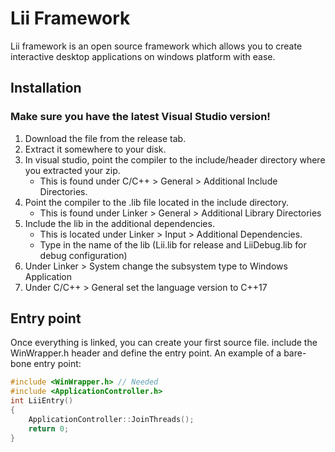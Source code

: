 # Lii Framework
Lii framework is an open source framework which allows you to create interactive desktop applications on windows platform with ease.

## Installation
### Make sure you have the latest Visual Studio version!
1. Download the file from the release tab.
2. Extract it somewhere to your disk.
3. In visual studio, point the compiler to the include/header directory where you extracted your zip.
	- This is found under C/C++ > General > Additional Include Directories.
4. Point the compiler to the .lib file located in the include directory.
	- This is found under Linker > General > Additional Library Directories
5. Include the lib in the additional dependencies.
	- This is located under Linker > Input > Additional Dependencies.
	- Type in the name of the lib (Lii.lib for release and LiiDebug.lib for debug configuration)
6. Under Linker > System change the subsystem type to Windows Application
7. Under C/C++ > General set the language version to C++17
	
## Entry point
Once everything is linked, you can create your first source file.
include the WinWrapper.h header and define the entry point.
An example of a bare-bone entry point:
```C++
#include <WinWrapper.h> // Needed
#include <ApplicationController.h>
int LiiEntry()
{
	ApplicationController::JoinThreads();
	return 0;
}
```

